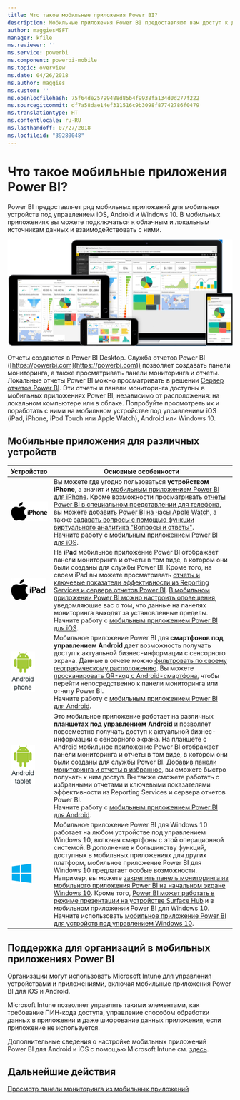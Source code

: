 ```yaml
---
title: Что такое мобильные приложения Power BI?
description: Мобильные приложения Power BI предоставляют вам доступ к данным в локальной или облачной среде. Просматривайте панели мониторинга и отчеты на мобильном устройстве.
author: maggiesMSFT
manager: kfile
ms.reviewer: ''
ms.service: powerbi
ms.component: powerbi-mobile
ms.topic: overview
ms.date: 04/26/2018
ms.author: maggies
ms.custom: ''
ms.openlocfilehash: 75f64de25799488d85b4f9938fa134d0d277f222
ms.sourcegitcommit: df7a58dae14ef311516c9b3098f87742786f0479
ms.translationtype: HT
ms.contentlocale: ru-RU
ms.lasthandoff: 07/27/2018
ms.locfileid: "39280048"
---
```

# <a name="what-are-the-power-bi-mobile-apps"></a>Что такое мобильные приложения Power BI?
Power BI предоставляет ряд мобильных приложений для мобильных устройств под управлением iOS, Android и Windows 10. В мобильных приложениях вы можете подключаться к облачным и локальным источникам данных и взаимодействовать с ними. 

![Power BI на мобильных устройствах](media/mobile-apps-for-mobile-devices/power-bi-mobile-apps-all-up.png)

Отчеты создаются в Power BI Desktop. Служба отчетов Power BI ([https://powerbi.com](https://powerbi.com)) позволяет создавать панели мониторинга, а также просматривать панели мониторинга и отчеты. Локальные отчеты Power BI можно просматривать в решении [Сервер отчетов Power BI](report-server/get-started.md). Эти отчеты и панели мониторинга доступны в мобильных приложениях Power BI, независимо от расположения: на локальном компьютере или в облаке. Попробуйте просмотреть их и поработать с ними на мобильном устройстве под управлением iOS (iPad, iPhone, iPod Touch или Apple Watch), Android или Windows 10.

## <a name="mobile-apps-for-different-devices"></a>Мобильные приложения для различных устройств

| **Устройство** | **Основные особенности** |
| --- | --- |
| [![iPhone](media/mobile-apps-for-mobile-devices/iphone-logo-50-px.png)](mobile-iphone-app-get-started.md) |Вы можете где угодно пользоваться **устройством iPhone**, а значит и [мобильным приложением Power BI для iPhone](mobile-iphone-app-get-started.md). Кроме возможности просматривать [отчеты Power BI в специальном представлении для телефона](mobile-apps-view-phone-report.md), вы можете [добавить Power BI на часы Apple Watch](mobile-apple-watch.md), а также [задавать вопросы с помощью функции виртуального аналитика "Вопросы и ответы"](mobile-apps-ios-qna.md). <br/>Начните работу с [мобильным приложением Power BI для iOS](mobile-iphone-app-get-started.md). |
| [![iPad](media/mobile-apps-for-mobile-devices/ipad-logo-50-px.png)](mobile-iphone-app-get-started.md) |На **iPad** мобильное приложение Power BI отображает панели мониторинга и отчеты в том виде, в котором они были созданы для службы Power BI. Кроме того, на своем iPad вы можете просматривать [отчеты и ключевые показатели эффективности из Reporting Services и сервера отчетов Power BI](mobile-app-ssrs-kpis-mobile-on-premises-reports.md). [В мобильном приложении Power BI можно настроить оповещения](mobile-set-data-alerts-in-the-mobile-apps.md), уведомляющие вас о том, что данные на панелях мониторинга выходят за установленные пределы. <br/>Начните работу с [мобильным приложением Power BI для iOS](mobile-iphone-app-get-started.md). |
| [![Телефон Android](media/mobile-apps-for-mobile-devices/android-phone-logo-50-px.png)](mobile-android-app-get-started.md) |Мобильное приложение Power BI для **смартфонов под управлением Android** дает возможность получать доступ к актуальной бизнес-информации с сенсорного экрана. Данные в отчете можно [фильтровать по своему географическому расположению](mobile-apps-geographic-filtering.md). Вы можете [просканировать QR-код с Android-смартфона](mobile-apps-qr-code.md), чтобы перейти непосредственно к панели мониторинга или отчету Power BI. <br/>Начните работу с [мобильным приложением Power BI для Android](mobile-android-app-get-started.md). |
| [![Планшет Android](media/mobile-apps-for-mobile-devices/android-tablet-logo-50-px.png)](mobile-android-app-get-started.md) |Это мобильное приложение работает на различных **планшетах под управлением Android** и позволяет повсеместно получать доступ к актуальной бизнес-информации с сенсорного экрана. На планшете с Android мобильное приложение Power BI отображает панели мониторинга и отчеты в том виде, в котором они были созданы для службы Power BI. [Добавив панели мониторинга и отчеты в избранное](mobile-apps-favorites.md), вы сможете быстро получать к ним доступ. Вы также сможете работать с избранными отчетами и ключевыми показателями эффективности из Reporting Services и сервера отчетов Power BI. <br/>Начните работу с [мобильным приложением Power BI для Android](mobile-android-app-get-started.md). |
| [![Устройства Windows](media/mobile-apps-for-mobile-devices/win-10-logo-50-px.png)](desktop-getting-started.md) |Мобильное приложение Power BI для Windows 10 работает на любом устройстве под управлением Windows 10, включая смартфоны с этой операционной системой. В дополнение к большинству функций, доступных в мобильных приложениях для других платформ, мобильное приложение Power BI для Windows 10 предлагает особые возможности. Например, вы можете [закрепить панель мониторинга из мобильного приложения Power BI на начальном экране Windows 10](mobile-pin-dashboard-start-screen-windows-10-phone-app.md). Кроме того, [Power BI может работать в режиме презентации на устройстве Surface Hub](mobile-windows-10-app-presentation-mode.md) и в мобильном приложении Power BI для Windows 10. <br/>Начните использовать [мобильное приложение Power BI для устройств под управлением Windows 10](mobile-windows-10-phone-app-get-started.md). |

## <a name="enterprise-support-for-the-power-bi-mobile-apps"></a>Поддержка для организаций в мобильных приложениях Power BI
Организации могут использовать Microsoft Intune для управления устройствами и приложениями, включая мобильные приложения Power BI для iOS и Android.

Microsoft Intune позволяет управлять такими элементами, как требование ПИН-кода доступа, управление способом обработки данных в приложении и даже шифрование данных приложения, если приложение не используется.

Дополнительные сведения о настройке мобильных приложений Power BI для Android и iOS с помощью Microsoft Intune см. [здесь](service-admin-mobile-intune.md). 

## <a name="next-steps"></a>Дальнейшие действия
[Просмотр панели мониторинга из мобильных приложений](mobile-apps-quickstart-view-dashboard-report.md)


